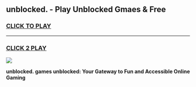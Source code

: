 
## unblocked. - Play Unblocked Gmaes & Free
<h3>
<a href="https://news.freeplayer.one?title=unblocked.&ref=23F">CLICK TO PLAY</a></h3>
<hr>

<h3>
<a href="https://news.freeplayer.one?title=unblocked.&ref=23F">CLICK 2 PLAY</a>
  
</h3>

<a href="https://news.freeplayer.one?title=unblocked.&ref=23F/"><img src="https://clearcache.store/games.png"></a>


**unblocked. games unblocked: Your Gateway to Fun and Accessible Online Gaming**
